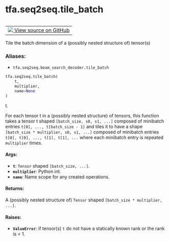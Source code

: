 <div itemscope itemtype="http://developers.google.com/ReferenceObject">
<meta itemprop="name" content="tfa.seq2seq.tile_batch" />
<meta itemprop="path" content="Stable" />
</div>

# tfa.seq2seq.tile_batch


<table class="tfo-notebook-buttons tfo-api" align="left">

<td>
  <a target="_blank" href="https://github.com/tensorflow/addons/tree/r0.5/tensorflow_addons/seq2seq/beam_search_decoder.py#L86-L112">
    <img src="https://www.tensorflow.org/images/GitHub-Mark-32px.png" />
    View source on GitHub
  </a>
</td></table>



Tile the batch dimension of a (possibly nested structure of) tensor(s)

### Aliases:

* `tfa.seq2seq.beam_search_decoder.tile_batch`


``` python
tfa.seq2seq.tile_batch(
    t,
    multiplier,
    name=None
)
```



<!-- Placeholder for "Used in" -->
t.

For each tensor t in a (possibly nested structure) of tensors,
this function takes a tensor t shaped `[batch_size, s0, s1, ...]` composed
of minibatch entries `t[0], ..., t[batch_size - 1]` and tiles it to have a
shape `[batch_size * multiplier, s0, s1, ...]` composed of minibatch
entries `t[0], t[0], ..., t[1], t[1], ...` where each minibatch entry is
repeated `multiplier` times.

#### Args:


* <b>`t`</b>: `Tensor` shaped `[batch_size, ...]`.
* <b>`multiplier`</b>: Python int.
* <b>`name`</b>: Name scope for any created operations.


#### Returns:

A (possibly nested structure of) `Tensor` shaped
`[batch_size * multiplier, ...]`.



#### Raises:


* <b>`ValueError`</b>: if tensor(s) `t` do not have a statically known rank or
the rank is < 1.